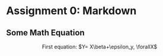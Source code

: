 # Assignment 0: Markdown
## Some Math Equation
<p align = "center">First equation: $Y= X\beta+\epsilon_y, \forallX$
